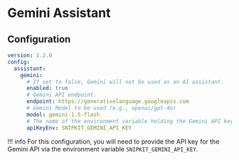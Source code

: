 # Gemini Assistant

## Configuration

```yaml title="config.yaml"
version: 1.2.0
config:
  assistant:
    gemini:
      # If set to false, Gemini will not be used as an AI assistant.
      enabled: true
      # Gemini API endpoint.
      endpoint: https://generativelanguage.googleapis.com
      # Gemini Model to be used (e.g., openai/gpt-4o)
      model: gemini-1.5-flash
      # The name of the environment variable holding the Gemini API key.
      apiKeyEnv: SNIPKIT_GEMINI_API_KEY
```

!!! info
For this configuration, you will need to provide the API key for the Gemini API via the environment variable `SNIPKIT_GEMINI_API_KEY`.